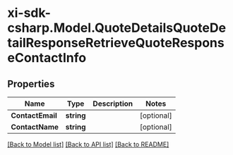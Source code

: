 # xi-sdk-csharp.Model.QuoteDetailsQuoteDetailResponseRetrieveQuoteResponseContactInfo

## Properties

Name | Type | Description | Notes
------------ | ------------- | ------------- | -------------
**ContactEmail** | **string** |  | [optional] 
**ContactName** | **string** |  | [optional] 

[[Back to Model list]](../README.md#documentation-for-models) [[Back to API list]](../README.md#documentation-for-api-endpoints) [[Back to README]](../README.md)

